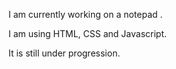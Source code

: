 I am currently working on a notepad .

I am using HTML, CSS and Javascript.

It is still under progression.
